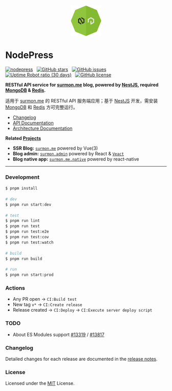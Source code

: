 <br />

<p align="center">
  <a href="https://github.com/surmon-china/nodepress" target="blank">
    <img src="branding/logo.png" height="96" alt="nodepress Logo" />
  </a>
</p>

# NodePress

[![nodepress](https://raw.githubusercontent.com/surmon-china/nodepress/main/badge.svg)](https://github.com/surmon-china/nodepress)
&nbsp;
[![GitHub stars](https://img.shields.io/github/stars/surmon-china/nodepress.svg?style=for-the-badge)](https://github.com/surmon-china/nodepress/stargazers)
&nbsp;
[![GitHub issues](https://img.shields.io/github/issues-raw/surmon-china/nodepress.svg?style=for-the-badge)](https://github.com/surmon-china/nodepress/issues)
&nbsp;
[![Uptime Robot ratio (30 days)](https://img.shields.io/uptimerobot/ratio/m791570584-8027b44860687b0ac0af7b4c?style=for-the-badge)](https://stats.uptimerobot.com/Q2k7OTXxJN/791570584)
&nbsp;
[![GitHub license](https://img.shields.io/github/license/surmon-china/nodepress.svg?style=for-the-badge)](/LICENSE)

**RESTful API service for [surmon.me](https://github.com/surmon-china/surmon.me) blog, powered by [NestJS](https://github.com/nestjs/nest), required [MongoDB](https://www.mongodb.com/) & [Redis](https://redis.io/).**

适用于 [surmon.me](https://github.com/surmon-china/surmon.me) 的 RESTful API 服务端应用；基于 [NestJS](https://github.com/nestjs/nest) 开发，需安装 [MongoDB](https://www.mongodb.com/) 和 [Redis](https://redis.io/) 方可完整运行。

- [Changelog](/CHANGELOG.md#changelog)
- [API Documentation](https://github.surmon.me/nodepress)
- [Architecture Documentation](/ARCHITECTURE.md)

**Related [Projects](https://github.com/stars/surmon-china/lists/surmon-me)**

- **SSR Blog:** [`surmon.me`](https://github.com/surmon-china/surmon.me) powered by Vue(3)
- **Blog admin:** [`surmon.admin`](https://github.com/surmon-china/surmon.admin) powered by React & [`Veact`](https://github.com/veactjs/veact)
- **Blog native app:** [`surmon.me.native`](https://github.com/surmon-china/surmon.me.native) powered by react-native

---

### Development

```bash
$ pnpm install

# dev
$ pnpm run start:dev

# test
$ pnpm run lint
$ pnpm run test
$ pnpm run test:e2e
$ pnpm run test:cov
$ pnpm run test:watch

# build
$ pnpm run build

# run
$ pnpm run start:prod
```

### Actions

- Any PR open → `CI:Build test`
- New tag `v*` → `CI:Create release`
- Release created → `CI:Deploy` → `CI:Execute server deploy script`

### TODO

- About ES Modules support [#13319](https://github.com/nestjs/nest/issues/13319) / [#13817](https://github.com/nestjs/nest/issues/13817)

### Changelog

Detailed changes for each release are documented in the [release notes](/CHANGELOG.md).

### License

Licensed under the [MIT](/LICENSE) License.
